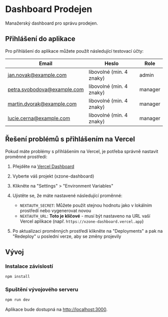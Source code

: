 # Dashboard Prodejen

Manažerský dashboard pro správu prodejen.

## Přihlášení do aplikace

Pro přihlášení do aplikace můžete použít následující testovací účty:

| Email | Heslo | Role |
|-------|-------|------|
| jan.novak@example.com | libovolné (min. 4 znaky) | admin |
| petra.svobodova@example.com | libovolné (min. 4 znaky) | manager |
| martin.dvorak@example.com | libovolné (min. 4 znaky) | manager |
| lucie.cerna@example.com | libovolné (min. 4 znaky) | manager |

## Řešení problémů s přihlášením na Vercel

Pokud máte problémy s přihlášením na Vercel, je potřeba správně nastavit proměnné prostředí:

1. Přejděte na [Vercel Dashboard](https://vercel.com/dashboard)
2. Vyberte váš projekt (xzone-dashboard)
3. Klikněte na "Settings" > "Environment Variables"
4. Ujistěte se, že máte nastavené následující proměnné:
   - `NEXTAUTH_SECRET`: Můžete použít stejnou hodnotu jako v lokálním prostředí nebo vygenerovat novou
   - `NEXTAUTH_URL`: **Toto je klíčové** - musí být nastaveno na URL vaší Vercel aplikace (např. `https://xzone-dashboard.vercel.app`)

5. Po aktualizaci proměnných prostředí klikněte na "Deployments" a pak na "Redeploy" u poslední verze, aby se změny projevily

## Vývoj

### Instalace závislostí

```bash
npm install
```

### Spuštění vývojového serveru

```bash
npm run dev
```

Aplikace bude dostupná na [http://localhost:3000](http://localhost:3000).
